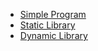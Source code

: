 * [Simple Program](hello-world)
* [Static Library](my_hello_slib)
* [Dynamic Library](my-hello-dlib)